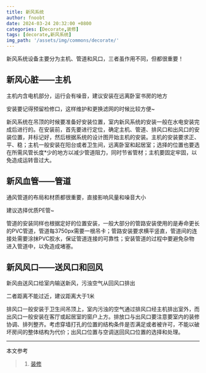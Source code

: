 ```yaml
---
title: 新风系统
author: fnoobt
date: 2024-03-24 20:32:00 +0800
categories: [Decorate,装修]
tags: [decorate,新风系统]
img_path: '/assets/img/commons/decorate/'
---
```


新风系统设备主要分为主机、管道和风口，三者虽作用不同，但都很重要！
## 新风心脏——主机
主机内含电机部分，运行会有噪音，建议安装在远离卧室书房的地方

安装要记得预留检修口，这样维护和更换滤网的时候比较方便~

新风系统在吊顶的时候要准备好安装位置，室内新风系统的安装一般在水电安装完成后进行的。在安装前，首先要进行定位，确定主机、管道、排风口和出风口的安装位置，并标记好，然后根据系统的设计图开始主机的安装。主机的安装要求正、平、稳；主机一般安装在阳台或者卫生间，远离卧室和起居室；选择的位置也要选在所需风管长度*少的地方以减少管道阻力，同时节省管材；主机要固定牢固，以免造成运转音过大。

## 新风血管——管道
通风管道的布局和材质都很重要，直接影响风量和噪音大小

建议选择优质PE管~

管道的安装同样也根据定好的位置安装，一般大部分的管路安装使用的是寿命更长的PVC管道，管道每3750px需要一根吊卡；管路安装要求横平竖直，管道间的连接处需要涂抹PVC胶水，保证管道连接的可靠性；安装管道的过程中要避免杂物进入管道中，以免造成堵塞。

## 新风风口——送风口和回风
新风由送风口给室内输送新风，污浊空气从回风口排出

二者距离不能过近，建议距离大于1米

排风口一般安装于卫生间吊顶上，室内污浊的空气通过排风口经主机排出室外，而出风口一般安装在客厅或起居室的窗户上方。排放口与出风口要注意要室内的装修协调、排列整齐。考虑穿墙打孔的位置的结构条件是否满足或者被许可，不能以破坏房间的整体结构为代价；出风口位置与空调送回风口位置的选择和处理。

****

本文参考

> 1. [装修](https://fnoobt.github.io/posts/decorate-start/)